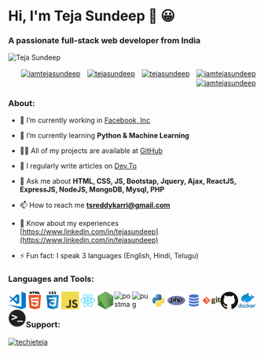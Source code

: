 <h1 align="left">Hi, I'm Teja Sundeep 👋 😀</h1>
<h3 align="left">A passionate full-stack web developer from India</h3>
<img src="https://i.postimg.cc/zGyTkdL8/git-cover.jpg" alt="Teja Sundeep" style="max-width:100%;"></a>
<p align="right">
  <a style="margin-left: 10px;" href="https://fb.com/iamtejasundeep" target="_blank"><img align="center" src="https://cdn.jsdelivr.net/npm/simple-icons@3.0.1/icons/facebook.svg" alt="iamtejasundeep" height="30" width="40" /></a>
  <a style="margin-left: 10px;" href="https://twitter.com/tejasundeep" target="_blank"><img align="center" src="https://cdn.jsdelivr.net/npm/simple-icons@3.0.1/icons/twitter.svg" alt="tejasundeep" height="30" width="40" /></a>
  <a style="margin-left: 10px;" href="https://linkedin.com/in/tejasundeep" target="_blank"><img align="center" src="https://cdn.jsdelivr.net/npm/simple-icons@3.0.1/icons/linkedin.svg" alt="tejasundeep" height="30" width="40" /></a>
  <a style="margin-left: 10px;" href="https://instagram.com/iamtejasundeep" target="_blank"><img align="center" src="https://cdn.jsdelivr.net/npm/simple-icons@3.0.1/icons/instagram.svg" alt="iamtejasundeep" height="30" width="40" /></a>
  <a style="margin-left: 10px;" href="https://wa.link/kcx5si" target="_blank"><img align="center" src="https://cdn.jsdelivr.net/npm/simple-icons@3.0.1/icons/whatsapp.svg" alt="iamtejasundeep" height="30" width="40" /></a>
</p>
<h3 align="left">About:</h3>

- 🔭 I’m currently working in [Facebook, Inc](https://www.facebook.com)

- 🌱 I’m currently learning **Python & Machine Learning**

- 👨‍💻 All of my projects are available at [GitHub](htps://www.github.com/techieteja)

- 📝 I regularly write articles on [Dev.To](https://dev.to)

- 💬 Ask me about **HTML, CSS, JS, Bootstap, Jquery, Ajax, ReactJS, ExpressJS, NodeJS, MongoDB, Mysql, PHP**

- 📫 How to reach me **tsreddykarri@gmail.com**

- 📄 Know about my experiences [https://www.linkedin.com/in/tejasundeep](https://www.linkedin.com/in/tejasundeep)

- ⚡ Fun fact: I speak 3 languages (English, Hindi, Telugu)

<h3 align="left">Languages and Tools:</h3>
<p><a href="https://www.youtube.com/channel/UCD6bHzIZCJJcJD6QHGUIyrw" rel="nofollow"><img align="left" alt="Visual Studio Code" width="36px" src="https://raw.githubusercontent.com/github/explore/80688e429a7d4ef2fca1e82350fe8e3517d3494d/topics/visual-studio-code/visual-studio-code.png" style="max-width:100%;"></a>
<a href="https://www.youtube.com/channel/UCD6bHzIZCJJcJD6QHGUIyrw" rel="nofollow"><img align="left" alt="HTML5" width="36px" src="https://raw.githubusercontent.com/github/explore/80688e429a7d4ef2fca1e82350fe8e3517d3494d/topics/html/html.png" style="max-width:100%;"></a>
<a href="https://www.youtube.com/channel/UCD6bHzIZCJJcJD6QHGUIyrw" rel="nofollow"><img align="left" alt="CSS3" width="36px" src="https://raw.githubusercontent.com/github/explore/80688e429a7d4ef2fca1e82350fe8e3517d3494d/topics/css/css.png" style="max-width:100%;"></a>
<a href="https://www.youtube.com/channel/UCD6bHzIZCJJcJD6QHGUIyrw" rel="nofollow"><img align="left" alt="JavaScript" width="36px" src="https://raw.githubusercontent.com/github/explore/80688e429a7d4ef2fca1e82350fe8e3517d3494d/topics/javascript/javascript.png" style="max-width:100%;"></a>
<a href="https://www.youtube.com/channel/UCD6bHzIZCJJcJD6QHGUIyrw" rel="nofollow"><img align="left" alt="React" width="36px" src="https://raw.githubusercontent.com/github/explore/80688e429a7d4ef2fca1e82350fe8e3517d3494d/topics/react/react.png" style="max-width:100%;"></a>
<a href="https://www.youtube.com/channel/UCD6bHzIZCJJcJD6QHGUIyrw" rel="nofollow"><img align="left" alt="Node.js" width="36px" src="https://raw.githubusercontent.com/github/explore/80688e429a7d4ef2fca1e82350fe8e3517d3494d/topics/nodejs/nodejs.png" style="max-width:100%;"></a>
<a href="https://postman.com" target="_blank"> <img align="left" src="https://www.vectorlogo.zone/logos/getpostman/getpostman-icon.svg" alt="postman" width="36" height="36"/></a>
<a href="https://pugjs.org" target="_blank"> <img align="left" src="https://cdn.worldvectorlogo.com/logos/pug.svg" alt="pug" width="36" height="36"/> </a>
<a href="https://www.youtube.com/channel/UCD6bHzIZCJJcJD6QHGUIyrw" rel="nofollow"><img align="left" alt="python" width="36px" src="https://raw.githubusercontent.com/github/explore/80688e429a7d4ef2fca1e82350fe8e3517d3494d/topics/python/python.png" style="max-width:100%;"></a>
<a href="https://www.php.net" target="_blank"><img align="left" src="https://raw.githubusercontent.com/devicons/devicon/master/icons/php/php-original.svg" alt="php" width="36" height="36"/></a>
<a href="https://www.youtube.com/channel/UCD6bHzIZCJJcJD6QHGUIyrw" rel="nofollow"><img align="left" alt="SQL" width="36px" src="https://raw.githubusercontent.com/github/explore/80688e429a7d4ef2fca1e82350fe8e3517d3494d/topics/sql/sql.png" style="max-width:100%;"></a>
<a href="https://www.youtube.com/channel/UCD6bHzIZCJJcJD6QHGUIyrw" rel="nofollow"><img align="left" alt="Git" width="36px" src="https://raw.githubusercontent.com/github/explore/80688e429a7d4ef2fca1e82350fe8e3517d3494d/topics/git/git.png" style="max-width:100%;"></a>
<a href="https://www.youtube.com/channel/UCD6bHzIZCJJcJD6QHGUIyrw" rel="nofollow"><img align="left" alt="GitHub" width="36px" src="https://raw.githubusercontent.com/github/explore/78df643247d429f6cc873026c0622819ad797942/topics/github/github.png" style="max-width:100%;"></a>
<a href="https://www.youtube.com/channel/UCD6bHzIZCJJcJD6QHGUIyrw" rel="nofollow"><img align="left" alt="Docker" width="36px" src="https://raw.githubusercontent.com/github/explore/80688e429a7d4ef2fca1e82350fe8e3517d3494d/topics/docker/docker.png" style="max-width:100%;"></a>
<a href="https://www.youtube.com/channel/UCD6bHzIZCJJcJD6QHGUIyrw" rel="nofollow"><img align="left" alt="Terminal" width="36px" src="https://raw.githubusercontent.com/github/explore/80688e429a7d4ef2fca1e82350fe8e3517d3494d/topics/terminal/terminal.png" style="max-width:100%;"></a></p>

<br><br><h3 align="left">Support:</h3>
<p align="left"><a href="https://www.buymeacoffee.com/tejasundeep"> <img src="https://cdn.buymeacoffee.com/buttons/v2/default-yellow.png" height="50" width="210" alt="techieteja" /></a></p>
<br>
